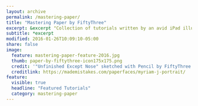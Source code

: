 ```yaml
---
layout: archive
permalink: /mastering-paper/
title: "Mastering Paper by FiftyThree"
excerpt: &excerpt "Collection of tutorials written by an avid iPad illustrator to help you master [Paper by FiftyThree](http://www.fiftythree.com/paper)."
subtitle: *excerpt
modified: 2016-01-26T10:09:10-05:00
share: false
image:
  feature: mastering-paper-feature-2016.jpg
  thumb: paper-by-fiftythree-icon175x175.png
  credit: '"Unfinished Except Nose" sketched with Pencil by FiftyThree'
  creditlink: https://mademistakes.com/paperfaces/myriam-j-portrait/
feature:
  visible: true
  headline: "Featured Tutorials"
  category: mastering-paper
---
```

